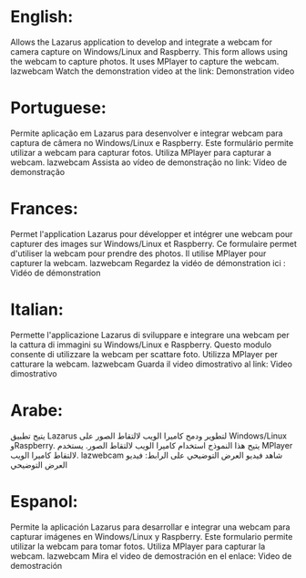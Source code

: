 
# English:

Allows the Lazarus application to develop and integrate a webcam for camera capture on Windows/Linux and Raspberry. This form allows using the webcam to capture photos. It uses MPlayer to capture the webcam. lazwebcam
Watch the demonstration video at the link: Demonstration video


# Portuguese:

Permite aplicação em Lazarus para desenvolver e integrar webcam para captura de câmera no Windows/Linux e Raspberry. Este formulário permite utilizar a webcam para capturar fotos. Utiliza MPlayer para capturar a webcam. lazwebcam
Assista ao vídeo de demonstração no link: Vídeo de demonstração

# Frances:

Permet l'application Lazarus pour développer et intégrer une webcam pour capturer des images sur Windows/Linux et Raspberry. Ce formulaire permet d'utiliser la webcam pour prendre des photos. Il utilise MPlayer pour capturer la webcam. lazwebcam
Regardez la vidéo de démonstration ici : Vidéo de démonstration

# Italian:

Permette l'applicazione Lazarus di sviluppare e integrare una webcam per la cattura di immagini su Windows/Linux e Raspberry. Questo modulo consente di utilizzare la webcam per scattare foto. Utilizza MPlayer per catturare la webcam. lazwebcam
Guarda il video dimostrativo al link: Video dimostrativo

# Arabe:

يتيح تطبيق Lazarus لتطوير ودمج كاميرا الويب لالتقاط الصور على Windows/Linux وRaspberry. يتيح هذا النموذج استخدام كاميرا الويب لالتقاط الصور. يستخدم MPlayer لالتقاط كاميرا الويب. lazwebcam
شاهد فيديو العرض التوضيحي على الرابط: فيديو العرض التوضيحي

# Espanol:

Permite la aplicación Lazarus para desarrollar e integrar una webcam para capturar imágenes en Windows/Linux y Raspberry. Este formulario permite utilizar la webcam para tomar fotos. Utiliza MPlayer para capturar la webcam. lazwebcam
Mira el video de demostración en el enlace: Video de demostración


